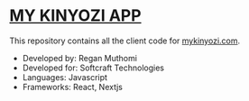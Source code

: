 # [MY KINYOZI APP](https://mykinyozi.com)

This repository contains all the client code for [mykinyozi.com](https://mykinyozi.com).

* Developed by: Regan Muthomi
* Developed for: Softcraft Technologies
* Languages: Javascript
* Frameworks: React, Nextjs
